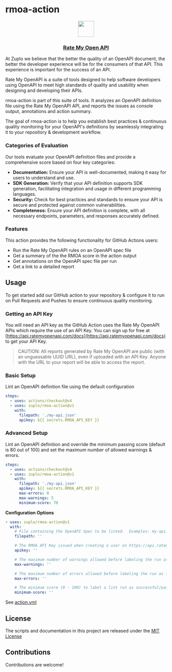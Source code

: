# rmoa-action

<p align="center">
  <a href="https://ratemyopenapi.com/">
    <img src="https://cdn.zuplo.com/static/logos/logo.svg" height="50">
    <h3 align="center">Rate My Open API</h3>
  </a>
</p>

At Zuplo we believe that the better the quality of an OpenAPI document, the
better the developer experience will be for the consumers of that API. This
experience is important for the success of an API.

Rate My OpenAPI is a suite of tools designed to help software developers using
OpenAPI to meet high standards of quality and usability when designing and
developing their APIs.

rmoa-action is part of this suite of tools. It analyzes an OpenAPI definition
file using the Rate My OpenAPI API, and reports the issues as console output,
annotations and action summary.

The goal of rmoa-action is to help you establish best practices & continuous
quality monitoring for your OpenAPI's definitions by seamlessly integrating it
to your repository & development workflow.

### Categories of Evaluation

Our tools evaluate your OpenAPI definition files and provide a comprehensive
score based on four key categories:

- <b>Documentation:</b> Ensure your API is well-documented, making it easy for
  users to understand and use.
- <b>SDK Generation:</b> Verify that your API definition supports SDK
  generation, facilitating integration and usage in different programming
  languages.
- <b>Security:</b> Check for best practices and standards to ensure your API is
  secure and protected against common vulnerabilities.
- <b>Completeness:</b> Ensure your API definition is complete, with all
  necessary endpoints, parameters, and responses accurately defined.

### Features

This action provides the following functionality for GitHub Actions users:

- Run the Rate My OpenAPI rules on an OpenAPI spec file
- Get a summary of the the RMOA score in the action output
- Get annotations on the OpenAPI spec file per run
- Get a link to a detailed report

## Usage

To get started add our GitHub action to your repository & configure it to run on
Pull Requests and Pushes to ensure continuous quality monitoring.

### Getting an API Key

You will need an API key as the GitHub Action uses the Rate My OpenAPI APIs
which require the use of an API Key. You can sign up for free at
[https://api.ratemyopenapi.com/docs](https://api.ratemyopenapi.com/docs) to get
your API Key.

> CAUTION: All reports generated by Rate My OpenAPI are public (with an unguessable UUID URL), even if uploaded with an API Key. Anyone with the URL to your report will be able to access the report.
### Basic Setup

Lint an OpenAPI definition file using the default configuration

```yaml
steps:
  - uses: actions/checkout@v4
  - uses: zuplo/rmoa-action@v1
    with:
      filepath: './my-api.json'
      apikey: ${{ secrets.RMOA_API_KEY }}
```

### Advanced Setup

Lint an OpenAPI definition and override the minimum passing score (default is 80
out of 100) and set the maximum number of allowed warnings & errors.

```yaml
steps:
  - uses: actions/checkout@v4
  - uses: zuplo/rmoa-action@v1
    with:
      filepath: './my-api.json'
      apikey: ${{ secrets.RMOA_API_KEY }}
      max-errors: 0
      max-warnings: 5
      minimum-score: 70
```

**Configuration Options**

```yaml
- uses: zuplo/rmoa-action@v1
  with:
    # File containing the OpenAPI Spec to be linted.  Examples: my-api.oas.json, api-spec.yaml
    filepath: ''

    # The RMOA API Key issued when creating a user on https://api.ratemyopenapi.com/docs
    apikey: ''

    # The maximum number of warnings allowed before labeling the run as failed.
    max-warnings: ''

    # The maximum number of errors allowed before labeling the run as failed.
    max-errors: ''

    # The minimum score (0 - 100) to label a lint run as successful/passing. Default is 80.
    minimum-score: ''
```

See [action.yml](action.yml)

## License

The scripts and documentation in this project are released under the
[MIT License](LICENSE)

## Contributions

Contributions are welcome!
